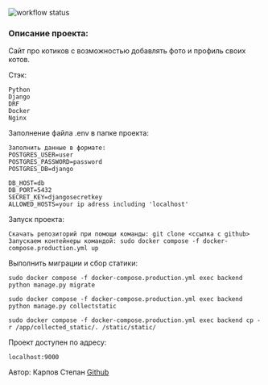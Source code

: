![workflow status](https://github.com/SVKNL/kittygram_final/actions/workflows/main.yml/badge.svg)
### Описание проекта:

Сайт про котиков с возможностью добавлять фото и профиль своих котов.

Стэк:

```
Python
Django
DRF
Docker
Nginx
```
Заполнение файла .env в папке проекта:

```
Заполнить данные в формате:
POSTGRES_USER=user
POSTGRES_PASSWORD=password
POSTGRES_DB=django

DB_HOST=db
DB_PORT=5432
SECRET_KEY=djangosecretkey
ALLOWED_HOSTS=your ip adress including 'localhost'
```

Запуск проекта:

```
Скачать репозиторий при помощи команды: git clone <ccылка с github>
Запускаем контейнеры командой: sudo docker compose -f docker-compose.production.yml up
```


Выполнить миграции и сбор статики:

```
sudo docker compose -f docker-compose.production.yml exec backend python manage.py migrate

sudo docker compose -f docker-compose.production.yml exec backend python manage.py collectstatic

sudo docker compose -f docker-compose.production.yml exec backend cp -r /app/collected_static/. /static/static/
```

Проект доступен по адресу:

```
localhost:9000
```

Автор:
Карпов Степан
[Github](https://github.com/SVKNL)